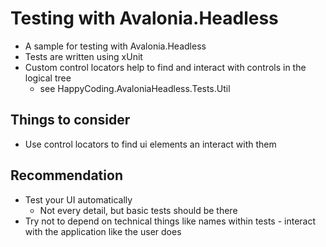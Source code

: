 # Testing with Avalonia.Headless
 - A sample for testing with Avalonia.Headless
 - Tests are written using xUnit
 - Custom control locators help to find and interact with controls in the logical tree
   - see HappyCoding.AvaloniaHeadless.Tests.Util

## Things to consider
 - Use control locators to find ui elements an interact with them

## Recommendation
 - Test your UI automatically
   - Not every detail, but basic tests should be there
 - Try not to depend on technical things like names within tests - interact with the application like the user does